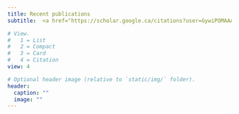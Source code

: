 ```yaml
---
title: Recent publications
subtitle:  <a href="https://scholar.google.ca/citations?user=GywiPOMAAAAJ&hl=en">Find a complete list on Google scholar >></a> 

# View.
#   1 = List
#   2 = Compact
#   3 = Card
#   4 = Citation
view: 4

# Optional header image (relative to `static/img/` folder).
header:
  caption: ""
  image: ""
---
```

